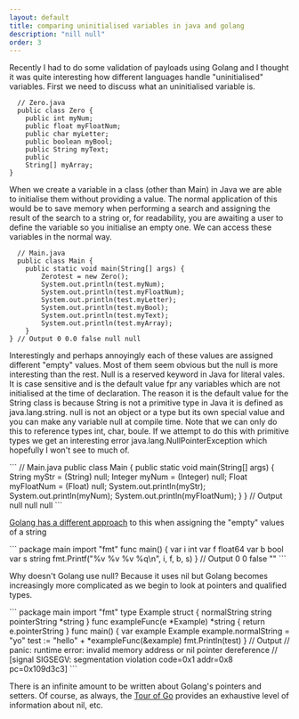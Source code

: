 ```yaml
---
layout: default
title: comparing uninitialised variables in java and golang
description: "nill null"
order: 3
---
```


Recently I had to do some validation of payloads using Golang and I thought it was quite interesting how different languages handle "uninitialised" variables. First we need to discuss what an uninitialised variable is.

```
  // Zero.java 
  public class Zero {
    public int myNum;
    public float myFloatNum;
    public char myLetter;
    public boolean myBool;
    public String myText;
    public
    String[] myArray;
}
```
When we create a variable in a class (other than Main) in Java we are able to initialise them without providing a value. The normal application of this would be to save memory when performing a search and assigning the result of the search to a string or, for readability, you are awaiting a user to define the variable so you initialise an empty one. We can access these variables in the normal way.

```
  // Main.java 
  public class Main {
    public static void main(String[] args) {
        Zerotest = new Zero();
        System.out.println(test.myNum);
        System.out.println(test.myFloatNum);
        System.out.println(test.myLetter);
        System.out.println(test.myBool);
        System.out.println(test.myText);
        System.out.println(test.myArray);
    }
} // Output 0 0.0 false null null
```
Interestingly and perhaps annoyingly each of these values are assigned different "empty" values. Most of them seem obvious but the null is more interesting than the rest. Null is a reserved keyword in Java for literal vales. It is case sensitive and is the default value fpr any variables which are not initialised at the time of declaration. The reason it is the default value for the String class is because String is not a primitive type in Java it is defined as java.lang.string. null is not an object or a type but its own special value and you can make any variable null at compile time. Note that we can only do this to reference types int, char, boule. If we attempt to do this with primitive types we get an interesting error java.lang.NullPointerException which hopefully I won't see to much of.

\`\`\` // Main.java public class Main { public static void main(String\[\] args) { String myStr = (String) null; Integer myNum = (Integer) null; Float myFloatNum = (Float) null; System.out.println(myStr); System.out.println(myNum); System.out.println(myFloatNum); } } // Output null null null \`\`\`

[Golang has a different approach](https://play.golang.org/p/yVlnu5TIJlF) to this when assigning the "empty" values of a string

\`\`\` package main import "fmt" func main() { var i int var f float64 var b bool var s string fmt.Printf("%v %v %v %q\\n", i, f, b, s) } // Output 0 0 false "" \`\`\`

Why doesn't Golang use null? Because it uses nil but Golang becomes increasingly more complicated as we begin to look at pointers and qualified types.

\`\`\` package main import "fmt" type Example struct { normalString string pointerString \*string } func exampleFunc(e \*Example) \*string { return e.pointerString } func main() { var example Example example.normalString = "yo" test := "hello" + \*exampleFunc(&example) fmt.Println(test) } // Output // panic: runtime error: invalid memory address or nil pointer dereference // \[signal SIGSEGV: segmentation violation code=0x1 addr=0x8 pc=0x109d3c3\] \`\`\`

There is an infinite amount to be written about Golang's pointers and setters. Of course, as always, the [Tour of Go](https://tour.golang.org/methods/12) provides an exhaustive level of information about nil, etc.


